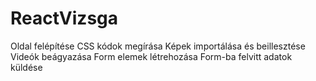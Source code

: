 # ReactVizsga
Oldal felépítése
CSS kódok megírása
Képek importálása és beillesztése
Videók beágyazása
Form elemek létrehozása
Form-ba felvitt adatok küldése
